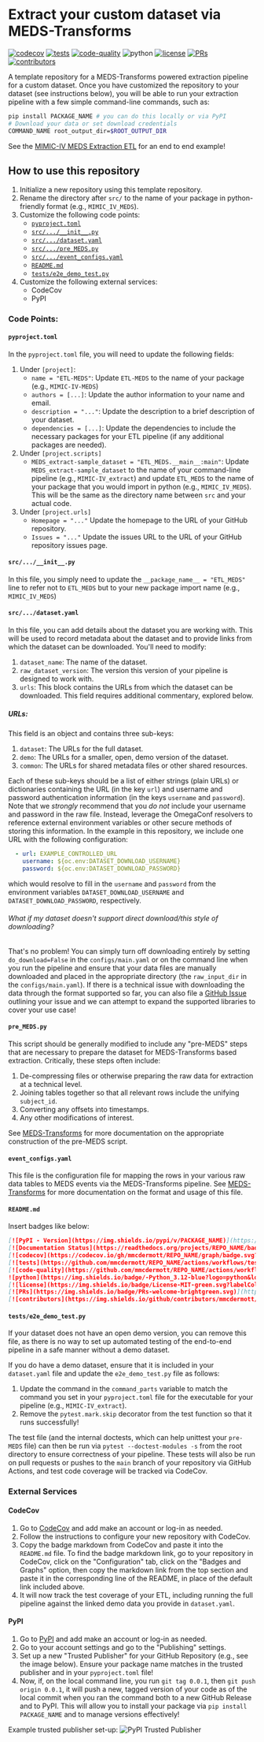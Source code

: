 # Extract your custom dataset via MEDS-Transforms

[![codecov](https://codecov.io/gh/mmcdermott/ETL_MEDS_Template/graph/badge.svg?token=RW6JXHNT0W)](https://codecov.io/gh/mmcdermott/ETL_MEDS_Template)
[![tests](https://github.com/mmcdermott/ETL_MEDS_Template/actions/workflows/tests.yaml/badge.svg)](https://github.com/mmcdermott/ETL_MEDS_Template/actions/workflows/tests.yml)
[![code-quality](https://github.com/mmcdermott/ETL_MEDS_Template/actions/workflows/code-quality-main.yaml/badge.svg)](https://github.com/mmcdermott/ETL_MEDS_Template/actions/workflows/code-quality-main.yaml)
![python](https://img.shields.io/badge/-Python_3.11-blue?logo=python&logoColor=white)
[![license](https://img.shields.io/badge/License-MIT-green.svg?labelColor=gray)](https://github.com/mmcdermott/ETL_MEDS_Template#license)
[![PRs](https://img.shields.io/badge/PRs-welcome-brightgreen.svg)](https://github.com/mmcdermott/ETL_MEDS_Template/pulls)
[![contributors](https://img.shields.io/github/contributors/mmcdermott/ETL_MEDS_Template.svg)](https://github.com/mmcdermott/ETL_MEDS_Template/graphs/contributors)

A template repository for a MEDS-Transforms powered extraction pipeline for a custom dataset. Once you have
customized the repository to your dataset (see instructions below), you will be able to run your extraction
pipeline with a few simple command-line commands, such as:

```bash
pip install PACKAGE_NAME # you can do this locally or via PyPI
# Download your data or set download credentials
COMMAND_NAME root_output_dir=$ROOT_OUTPUT_DIR
```

See the [MIMIC-IV MEDS Extraction ETL](https://github.com/mmcdermott/MIMIC_IV_MEDS) for an end to end example!

## How to use this repository

1. Initialize a new repository using this template repository.
2. Rename the directory after `src/` to the name of your package in python-friendly format (e.g.,
    `MIMIC_IV_MEDS`).
3. Customize the following code points:
    - [`pyproject.toml`](#pyprojecttoml)
    - [`src/.../__init__.py`](#srcinitpy)
    - [`src/.../dataset.yaml`](#srcdatasetyaml)
    - [`src/.../pre_MEDS.py`](#srcpre_medspy)
    - [`src/.../event_configs.yaml`](#srcevent_configsyaml)
    - [`README.md`](#readmemd)
    - [`tests/e2e_demo_test.py`](#testse2e_demo_testpy)
4. Customize the following external services:
    - CodeCov
    - PyPI

### Code Points:

#### `pyproject.toml`

In the `pyproject.toml` file, you will need to update the following fields:

1. Under `[project]`:
    - `name = "ETL-MEDS"`: Update `ETL-MEDS` to the name of your package (e.g., `MIMIC-IV-MEDS`)
    - `authors = [...]`: Update the author information to your name and email.
    - `description = "..."`: Update the description to a brief description of your dataset.
    - `dependencies = [...]`: Update the dependencies to include the necessary packages for your ETL pipeline
        (if any additional packages are needed).
2. Under `[project.scripts]`
    - `MEDS_extract-sample_dataset = "ETL_MEDS.__main__:main"`: Update `MEDS_extract-sample_dataset` to the
        name of your command-line pipeline (e.g., `MIMIC-IV_extract`) and update `ETL_MEDS` to the name of your
        package that you would import in python (e.g., `MIMIC_IV_MEDS`). This will be the same as the directory
        name between `src` and your actual code.
3. Under `[project.urls]`
    - `Homepage = "..."` Update the homepage to the URL of your GitHub repository.
    - `Issues = "..."` Update the issues URL to the URL of your GitHub repository issues page.

#### `src/.../__init__.py`

In this file, you simply need to update the `__package_name__ = "ETL_MEDS"` line to refer not to `ETL_MEDS`
but to your new package import name (e.g., `MIMIC_IV_MEDS`)

#### `src/.../dataset.yaml`

In this file, you can add details about the dataset you are working with. This will be used to record metadata
about the dataset and to provide links from which the dataset can be downloaded. You'll need to modify:

1. `dataset_name`: The name of the dataset.
2. `raw_dataset_version`: The version this version of your pipeline is designed to work with.
3. `urls`: This block contains the URLs from which the dataset can be downloaded. This field requires
    additional commentary, explored below.

##### URLs:

This field is an object and contains three sub-keys:

1. `dataset`: The URLs for the full dataset.
2. `demo`: The URLs for a smaller, open, demo version of the dataset.
3. `common`: The URLs for shared metadata files or other shared resources.

Each of these sub-keys should be a list of either strings (plain URLs) or dictionaries containing the URL (in
the key `url`) and username and password authentication information (in the keys `username` and `password`).
Note that we _strongly_ recommend that you _do not_ include your username and password in the raw file.
Instead, leverage the OmegaConf resolvers to reference external environment variables or other secure methods
of storing this information. In the example in this repository, we include one URL with the following
configuration:

```yaml
  - url: EXAMPLE_CONTROLLED_URL
    username: ${oc.env:DATASET_DOWNLOAD_USERNAME}
    password: ${oc.env:DATASET_DOWNLOAD_PASSWORD}
```

which would resolve to fill in the `username` and `password` from the environment variables
`DATASET_DOWNLOAD_USERNAME` and `DATASET_DOWNLOAD_PASSWORD`, respectively.

###### What if my dataset doesn't support direct download/this style of downloading?

That's no problem! You can simply turn off downloading entirely by setting `do_download=False` in the
`configs/main.yaml` or on the command line when you run the pipeline and ensure that your data files are
manually downloaded and placed in the appropriate directory (the `raw_input_dir` in the `configs/main.yaml`).
If there is a technical issue with downloading the data through the format supported so far, you can also file
a [GitHub Issue](https://github.com/mmcdermott/ETL_MEDS_Template/issues) outlining your issue and we can
attempt to expand the supported libraries to cover your use case!

#### `pre_MEDS.py`

This script should be generally modified to include any "pre-MEDS" steps that are necessary to prepare the
dataset for MEDS-Transforms based extraction. Critically, these steps often include:

1. De-compressing files or otherwise preparing the raw data for extraction at a technical level.
2. Joining tables together so that all relevant rows include the unifying `subject_id`.
3. Converting any offsets into timestamps.
4. Any other modifications of interest.

See [MEDS-Transforms](TODO) for more documentation on the appropriate construction of the pre-MEDS script.

#### `event_configs.yaml`

This file is the configuration file for mapping the rows in your various raw data tables to MEDS events via
the MEDS-Transforms pipeline. See [MEDS-Transforms](TODO) for more documentation on the format and usage of
this file.

#### `README.md`

Insert badges like below:

```markdown
[![PyPI - Version](https://img.shields.io/pypi/v/PACKAGE_NAME)](https://pypi.org/project/PACKAGE_NAME/)
[![Documentation Status](https://readthedocs.org/projects/REPO_NAME/badge/?version=latest)](https://REPO_NAME.readthedocs.io/en/stable/?badge=stable)
[![codecov](https://codecov.io/gh/mmcdermott/REPO_NAME/graph/badge.svg?token=REPO_TOKEN)](https://codecov.io/gh/mmcdermott/REPO_NAME)
[![tests](https://github.com/mmcdermott/REPO_NAME/actions/workflows/tests.yaml/badge.svg)](https://github.com/mmcdermott/REPO_NAME/actions/workflows/tests.yml)
[![code-quality](https://github.com/mmcdermott/REPO_NAME/actions/workflows/code-quality-main.yaml/badge.svg)](https://github.com/mmcdermott/REPO_NAME/actions/workflows/code-quality-main.yaml)
![python](https://img.shields.io/badge/-Python_3.12-blue?logo=python&logoColor=white)
[![license](https://img.shields.io/badge/License-MIT-green.svg?labelColor=gray)](https://github.com/mmcdermott/REPO_NAME#license)
[![PRs](https://img.shields.io/badge/PRs-welcome-brightgreen.svg)](https://github.com/mmcdermott/REPO_NAME/pulls)
[![contributors](https://img.shields.io/github/contributors/mmcdermott/REPO_NAME.svg)](https://github.com/mmcdermott/REPO_NAME/graphs/contributors)
```

#### `tests/e2e_demo_test.py`

If your dataset does not have an open demo version, you can remove this file, as there is no way to set up
automated testing of the end-to-end pipeline in a safe manner without a demo dataset.

If you do have a demo dataset, ensure that it is included in your `dataset.yaml` file and update the
`e2e_demo_test.py` file as follows:

1. Update the command in the `command_parts` variable to match the command you set in your `pyproject.toml`
    file for the executable for your pipeline (e.g., `MIMIC-IV_extract`).
2. Remove the `pytest.mark.skip` decorator from the test function so that it runs successfully!

The test file (and the internal doctests, which can help unittest your `pre-MEDS` file) can then be run via
`pytest --doctest-modules -s` from the root directory to ensure correctness of your pipeline. These tests will
also be run on pull requests or pushes to the `main` branch of your repository via GitHub Actions, and test
code coverage will be tracked via CodeCov.

### External Services

#### CodeCov

1. Go to [CodeCov](https://codecov.io/) and add make an account or log-in as needed.
2. Follow the instructions to configure your new repository with CodeCov.
3. Copy the badge markdown from CodeCov and paste it into the `README.md` file. To find the badge markdown
    link, go to your repository in CodeCov, click on the "Configuration" tab, click on the "Badges and
    Graphs" option, then copy the markdown link from the top section and paste it in the corresponding line
    of the README, in place of the default link included above.
4. It will now track the test coverage of your ETL, including running the full pipeline against the linked
    demo data you provide in `dataset.yaml`.

#### PyPI

1. Go to [PyPI](https://pypi.org/) and add make an account or log-in as needed.
2. Go to your account settings and go to the "Publishing" settings.
3. Set up a new "Trusted Publisher" for your GitHub Repository (e.g., see the image below). Ensure your
    package name matches in the trusted publisher and in your `pyproject.toml` file!
4. Now, if, on the local command line, you run `git tag 0.0.1`, then `git push origin 0.0.1`, it will push a
    new, tagged version of your code as of the local commit when you ran the command both to a new GitHub
    Release and to PyPI. This will allow you to install your package via `pip install PACKAGE_NAME` and to manage
    versions effectively!

Example trusted publisher set-up:
![PyPI Trusted Publisher](https://github.com/mmcdermott/ETL_MEDS_Template/blob/main/static/pypi_trusted_publisher_example.png?raw=true)
